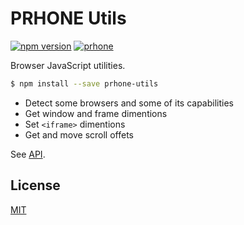 # PRHONE Utils

[![npm version](https://badge.fury.io/js/prhone-utils.svg)](https://badge.fury.io/js/prhone-utils)
[![prhone](https://img.shields.io/badge/prhone-project-1b38a9.svg)](http://romelperez.com)

Browser JavaScript utilities.

```bash
$ npm install --save prhone-utils
```

- Detect some browsers and some of its capabilities
- Get window and frame dimentions
- Set `<iframe>` dimentions
- Get and move scroll offets

See [API](./API.md).

## License

[MIT](./LICENSE)
